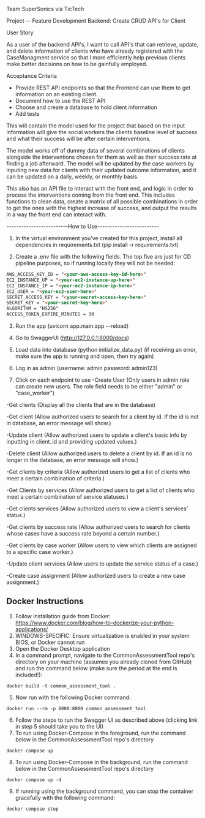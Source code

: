 Team SuperSonics via TicTech 

Project -- Feature Development Backend: Create CRUD API's for Client

User Story

As a user of the backend API's, I want to call API's that can retrieve, update, and delete information of clients who have already registered with the CaseManagment service so that I more efficiently help previous clients make better decisions on how to be gainfully employed.

Acceptance Criteria
- Provide REST API endpoints so that the Frontend can use them to get information on an existing client.
- Document how to use the REST API
- Choose and create a database to hold client information
- Add tests


This will contain the model used for the project that based on the input information will give the social workers the clients baseline level of success and what their success will be after certain interventions.

The model works off of dummy data of several combinations of clients alongside the interventions chosen for them as well as their success rate at finding a job afterward. The model will be updated by the case workers by inputing new data for clients with their updated outcome information, and it can be updated on a daily, weekly, or monthly basis.

This also has an API file to interact with the front end, and logic in order to process the interventions coming from the front end. This includes functions to clean data, create a matrix of all possible combinations in order to get the ones with the highest increase of success, and output the results in a way the front end can interact with.

-------------------------How to Use-------------------------
1. In the virtual environment you've created for this project, install all dependencies in requirements.txt (pip install -r requirements.txt)

2. Create a .env file with the following fields. The top five are just for CD pipeline purposes, so if running locally they will not be needed:
```markdown
AWS_ACCESS_KEY_ID = "<your-aws-access-key-id-here>"
EC2_INSTANCE_UP = "<your-ec2-instance-up-here>"
EC2_INSTANCE_IP = "<your-ec2-instance-ip-here>"
EC2_USER = "<your-ec2-user-here>"
SECRET_ACCESS_KEY = "<your-secret-access-key-here>"
SECRET_KEY = "<your-secret-key-here>"
ALGORITHM = "HS256"
ACCESS_TOKEN_EXPIRE_MINUTES = 30
```

3. Run the app (uvicorn app.main:app --reload)

4. Go to SwaggerUI (http://127.0.0.1:8000/docs) 

5. Load data into database (python initialize_data.py) (if receiving an error, make sure the app is running and open, then try again)

6. Log in as admin (username: admin password: admin123)

7. Click on each endpoint to use
-Create User (Only users in admin role can create new users. The role field needs to be either "admin" or "case_worker")

-Get clients (Display all the clients that are in the database)

-Get client (Allow authorized users to search for a client by id. If the id is not in database, an error message will show.)

-Update client (Allow authorized users to update a client's basic info by inputting in client_id and providing updated values.)

-Delete client (Allow authorized users to delete a client by id. If an id is no longer in the database, an error message will show.)

-Get clients by criteria (Allow authorized users to get a list of clients who meet a certain combination of criteria.)

-Get Clients by services (Allow authorized users to get a list of clients who meet a certain combination of service statuses.)

-Get clients services (Allow authorized users to view a client's services' status.)

-Get clients by success rate (Allow authorized users to search for clients whose cases have a success rate beyond a certain number.)

-Get clients by case worker (Allow users to view which clients are assigned to a specific case worker.)

-Update client services (Allow users to update the service status of a case.)

-Create case assignment (Allow authorized users to create a new case assignment.)

## Docker Instructions
1. Follow installation guide from Docker: https://www.docker.com/blog/how-to-dockerize-your-python-applications/
2. WINDOWS-SPECIFIC: Ensure virtualization is enabled in your system BIOS, or Docker cannot run
3. Open the Docker Desktop application
4. In a command prompt, navigate to the CommonAssessmentTool repo's directory on your machine (assumes you already cloned from GitHub) and run the command below (make sure the period at the end is included!):
```
docker build -t common_assessment_tool .
```
5. Now run  with the following Docker command:
```
docker run --rm -p 8000:8000 common_assessment_tool
```
6. Follow the steps to run the Swagger UI as described above (clicking link in step 5 should take you to the UI)
7. To run using Docker-Compose in the foreground, run the command below in the CommonAssessmentTool repo's directory
```
docker compose up
```
8. To run using Docker-Compose in the background, run the command below in the CommonAssessmentTool repo's directory
```
docker compose up -d
```
9. If running using the background command, you can stop the container gracefully with the following command:
```
docker compose stop
```